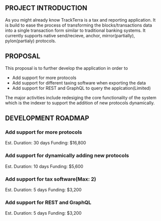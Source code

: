 ## PROJECT INTRODUCTION
As you might already know TrackTerra is a tax and reporting application. It is build to ease the process of transforming the blocks/transactions data into a single transaction form similar to traditional banking systems. It currently supports native send/recieve, anchor, mirror(partially), pylon(partialy) protocols. 

## PROPOSAL
This proposal is to further develop the application in order to
- Add support for more protocols
- Add support for different taxing software when exporting the data
- Add support for REST and GraphQL to query the applcation(Limited)

The major activities include redesiging the core functionality of the system which is the indexer to support the addition of new protocols dynamically.

## DEVELOPMENT ROADMAP
### **Add support for more protocols**
Est. Duration: 30 days
Funding: $16,800
### **Add support for dynamically adding new protocols**
Est. Duration: 10 days
Funding: $5,600
### **Add support for tax software(Max: 2)**
Est. Duration: 5 days
Funding: $3,200
### **Add support for REST and GraphQL**
Est. Duration: 5 days
Funding: $3,200

